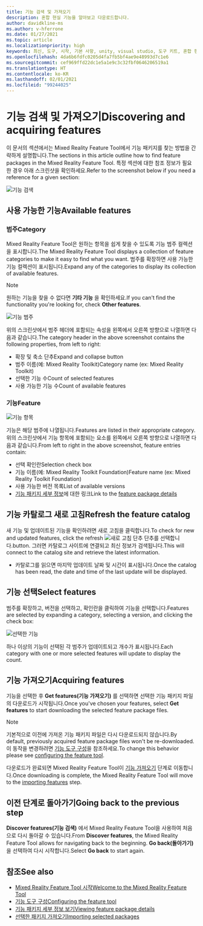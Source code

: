 ```yaml
---
title: 기능 검색 및 가져오기
description: 혼합 현실 기능을 알아보고 다운로드합니다.
author: davidkline-ms
ms.author: v-hferrone
ms.date: 01/27/2021
ms.topic: article
ms.localizationpriority: high
keywords: 최신, 도구, 시작, 기본 사항, unity, visual studio, 도구 키트, 혼합 현실 헤드셋, windows mixed reality 헤드셋, 가상 현실 헤드셋, 설치, Windows, HoloLens, 에뮬레이터, unreal, openxr
ms.openlocfilehash: 4da6b6fdfc0205d4fa7fb5bf4ae9e48993d7c1e6
ms.sourcegitcommit: cef969ffd22dc1e5a1e9c3c32fbf0646206519a1
ms.translationtype: HT
ms.contentlocale: ko-KR
ms.lasthandoff: 02/01/2021
ms.locfileid: "99244025"
---
```

# <a name="discovering-and-acquiring-features"></a><span data-ttu-id="f10f0-104">기능 검색 및 가져오기</span><span class="sxs-lookup"><span data-stu-id="f10f0-104">Discovering and acquiring features</span></span>

<span data-ttu-id="f10f0-105">이 문서의 섹션에서는 Mixed Reality Feature Tool에서 기능 패키지를 찾는 방법을 간략하게 설명합니다.</span><span class="sxs-lookup"><span data-stu-id="f10f0-105">The sections in this article outline how to find feature packages in the Mixed Reality Feature Tool.</span></span> <span data-ttu-id="f10f0-106">특정 섹션에 대한 참조 정보가 필요한 경우 아래 스크린샷을 확인하세요.</span><span class="sxs-lookup"><span data-stu-id="f10f0-106">Refer to the screenshot below if you need a reference for a given section:</span></span>

![기능 검색](images/FeatureToolDiscovery.png)

## <a name="available-features"></a><span data-ttu-id="f10f0-108">사용 가능한 기능</span><span class="sxs-lookup"><span data-stu-id="f10f0-108">Available features</span></span>

### <a name="category"></a><span data-ttu-id="f10f0-109">범주</span><span class="sxs-lookup"><span data-stu-id="f10f0-109">Category</span></span>

<span data-ttu-id="f10f0-110">Mixed Reality Feature Tool은 원하는 항목을 쉽게 찾을 수 있도록 기능 범주 컬렉션을 표시합니다.</span><span class="sxs-lookup"><span data-stu-id="f10f0-110">The Mixed Reality Feature Tool displays a collection of feature categories to make it easy to find what you want.</span></span> <span data-ttu-id="f10f0-111">범주를 확장하면 사용 가능한 기능 컬렉션이 표시됩니다.</span><span class="sxs-lookup"><span data-stu-id="f10f0-111">Expand any of the categories to display its collection of available features.</span></span>

> [!NOTE]
> <span data-ttu-id="f10f0-112">원하는 기능을 찾을 수 없다면 **기타 기능** 을 확인하세요.</span><span class="sxs-lookup"><span data-stu-id="f10f0-112">If you can't find the functionality you're looking for, check **Other features**.</span></span>

![기능 범주](images/FeatureCategory.png)

<span data-ttu-id="f10f0-114">위의 스크린샷에서 범주 헤더에 포함되는 속성을 왼쪽에서 오른쪽 방향으로 나열하면 다음과 같습니다.</span><span class="sxs-lookup"><span data-stu-id="f10f0-114">The category header in the above screenshot contains the following properties, from left to right:</span></span>

- <span data-ttu-id="f10f0-115">확장 및 축소 단추</span><span class="sxs-lookup"><span data-stu-id="f10f0-115">Expand and collapse button</span></span>
- <span data-ttu-id="f10f0-116">범주 이름(예: Mixed Reality Toolkit)</span><span class="sxs-lookup"><span data-stu-id="f10f0-116">Category name (ex: Mixed Reality Toolkit)</span></span>
- <span data-ttu-id="f10f0-117">선택한 기능 수</span><span class="sxs-lookup"><span data-stu-id="f10f0-117">Count of selected features</span></span>
- <span data-ttu-id="f10f0-118">사용 가능한 기능 수</span><span class="sxs-lookup"><span data-stu-id="f10f0-118">Count of available features</span></span>

### <a name="feature"></a><span data-ttu-id="f10f0-119">기능</span><span class="sxs-lookup"><span data-stu-id="f10f0-119">Feature</span></span>

![기능 항목](images/FeatureEntry.png)

<span data-ttu-id="f10f0-121">기능은 해당 범주에 나열됩니다.</span><span class="sxs-lookup"><span data-stu-id="f10f0-121">Features are listed in their appropriate category.</span></span> <span data-ttu-id="f10f0-122">위의 스크린샷에서 기능 항목에 포함되는 요소를 왼쪽에서 오른쪽 방향으로 나열하면 다음과 같습니다.</span><span class="sxs-lookup"><span data-stu-id="f10f0-122">From left to right in the above screenshot, feature entries contain:</span></span>

- <span data-ttu-id="f10f0-123">선택 확인란</span><span class="sxs-lookup"><span data-stu-id="f10f0-123">Selection check box</span></span>
- <span data-ttu-id="f10f0-124">기능 이름(예: Mixed Reality Toolkit Foundation)</span><span class="sxs-lookup"><span data-stu-id="f10f0-124">Feature name (ex: Mixed Reality Toolkit Foundation)</span></span>
- <span data-ttu-id="f10f0-125">사용 가능한 버전 목록</span><span class="sxs-lookup"><span data-stu-id="f10f0-125">List of available versions</span></span>
- <span data-ttu-id="f10f0-126">[기능 패키지 세부 정보](viewing-package-details.md)에 대한 링크</span><span class="sxs-lookup"><span data-stu-id="f10f0-126">Link to the [feature package details](viewing-package-details.md)</span></span>

## <a name="refresh-the-feature-catalog"></a><span data-ttu-id="f10f0-127">기능 카탈로그 새로 고침</span><span class="sxs-lookup"><span data-stu-id="f10f0-127">Refresh the feature catalog</span></span>

<span data-ttu-id="f10f0-128">새 기능 및 업데이트된 기능을 확인하려면 새로 고침을 클릭합니다.</span><span class="sxs-lookup"><span data-stu-id="f10f0-128">To check for new and updated features, click the refresh</span></span> ![새로 고침 단추](images/RefreshButton.png) <span data-ttu-id="f10f0-130">단추를 선택합니다.</span><span class="sxs-lookup"><span data-stu-id="f10f0-130">button.</span></span> <span data-ttu-id="f10f0-131">그러면 카탈로그 사이트에 연결되고 최신 정보가 검색됩니다.</span><span class="sxs-lookup"><span data-stu-id="f10f0-131">This will connect to the catalog site and retrieve the latest information.</span></span>
* <span data-ttu-id="f10f0-132">카탈로그를 읽으면 마지막 업데이트 날짜 및 시간이 표시됩니다.</span><span class="sxs-lookup"><span data-stu-id="f10f0-132">Once the catalog has been read, the date and time of the last update will be displayed.</span></span>

## <a name="select-features"></a><span data-ttu-id="f10f0-133">기능 선택</span><span class="sxs-lookup"><span data-stu-id="f10f0-133">Select features</span></span>

<span data-ttu-id="f10f0-134">범주를 확장하고, 버전을 선택하고, 확인란을 클릭하여 기능을 선택합니다.</span><span class="sxs-lookup"><span data-stu-id="f10f0-134">Features are selected by expanding a category, selecting a version, and clicking the check box:</span></span>

![선택한 기능](images/SelectedFeatures.png)

<span data-ttu-id="f10f0-136">하나 이상의 기능이 선택된 각 범주가 업데이트되고 개수가 표시됩니다.</span><span class="sxs-lookup"><span data-stu-id="f10f0-136">Each category with one or more selected features will update to display the count.</span></span>

## <a name="acquiring-features"></a><span data-ttu-id="f10f0-137">기능 가져오기</span><span class="sxs-lookup"><span data-stu-id="f10f0-137">Acquiring features</span></span>

<span data-ttu-id="f10f0-138">기능을 선택한 후 **Get features(기능 가져오기)** 를 선택하면 선택한 기능 패키지 파일의 다운로드가 시작됩니다.</span><span class="sxs-lookup"><span data-stu-id="f10f0-138">Once you've chosen your features, select **Get features** to start downloading the selected feature package files.</span></span>

> [!NOTE]
> <span data-ttu-id="f10f0-139">기본적으로 이전에 가져온 기능 패키지 파일은 다시 다운로드되지 않습니다.</span><span class="sxs-lookup"><span data-stu-id="f10f0-139">By default, previously acquired feature package files won't be re-downloaded.</span></span> <span data-ttu-id="f10f0-140">이 동작을 변경하려면 [기능 도구 구성](configuring-feature-tool.md)을 참조하세요.</span><span class="sxs-lookup"><span data-stu-id="f10f0-140">To change this behavior please see [configuring the feature tool](configuring-feature-tool.md).</span></span>

<span data-ttu-id="f10f0-141">다운로드가 완료되면 Mixed Reality Feature Tool이 [기능 가져오기](importing-features.md) 단계로 이동합니다.</span><span class="sxs-lookup"><span data-stu-id="f10f0-141">Once downloading is complete, the Mixed Reality Feature Tool will move to the [importing features](importing-features.md) step.</span></span>

## <a name="going-back-to-the-previous-step"></a><span data-ttu-id="f10f0-142">이전 단계로 돌아가기</span><span class="sxs-lookup"><span data-stu-id="f10f0-142">Going back to the previous step</span></span>

<span data-ttu-id="f10f0-143">**Discover features(기능 검색)** 에서 Mixed Reality Feature Tool을 사용하여 처음으로 다시 돌아갈 수 있습니다.</span><span class="sxs-lookup"><span data-stu-id="f10f0-143">From **Discover features**, the Mixed Reality Feature Tool allows for navigating back to the beginning.</span></span> <span data-ttu-id="f10f0-144">**Go back(돌아가기)** 을 선택하여 다시 시작합니다.</span><span class="sxs-lookup"><span data-stu-id="f10f0-144">Select **Go back** to start again.</span></span>

## <a name="see-also"></a><span data-ttu-id="f10f0-145">참조</span><span class="sxs-lookup"><span data-stu-id="f10f0-145">See also</span></span>

- [<span data-ttu-id="f10f0-146">Mixed Reality Feature Tool 시작</span><span class="sxs-lookup"><span data-stu-id="f10f0-146">Welcome to the Mixed Reality Feature Tool</span></span>](welcome-to-mr-feature-tool.md)
- [<span data-ttu-id="f10f0-147">기능 도구 구성</span><span class="sxs-lookup"><span data-stu-id="f10f0-147">Configuring the feature tool</span></span>](configuring-feature-tool.md)
- [<span data-ttu-id="f10f0-148">기능 패키지 세부 정보 보기</span><span class="sxs-lookup"><span data-stu-id="f10f0-148">Viewing feature package details</span></span>](viewing-package-details.md)
- [<span data-ttu-id="f10f0-149">선택한 패키지 가져오기</span><span class="sxs-lookup"><span data-stu-id="f10f0-149">Importing selected packages</span></span>](importing-features.md)
